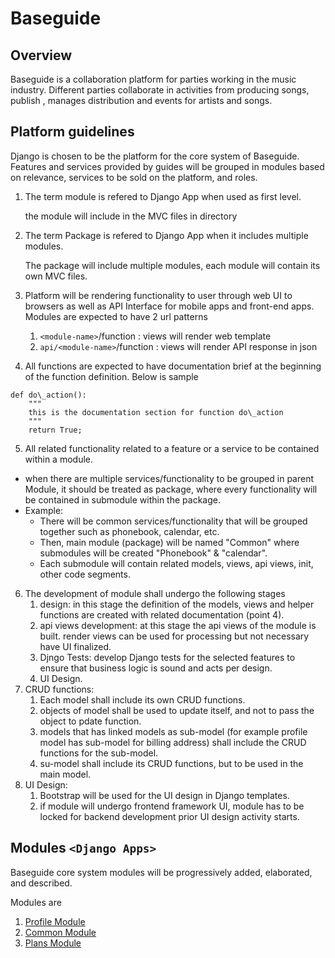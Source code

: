 ﻿# **Baseguide**

## **Overview**

Baseguide is a collaboration platform for parties working in the music industry. Different parties collaborate in activities from producing songs, publish , manages distribution and events for artists and songs.

## **Platform guidelines**

Django is chosen to be the platform for the core system of Baseguide. Features and services provided by guides will be grouped in modules based on relevance, services to be sold on the platform, and roles.

1. The term module is refered to Django App when used as first level.

   the module will include in the MVC files in directory
2. The term Package is refered to Django App when it includes multiple modules.

   The package will include multiple modules, each module will contain its own MVC files.
3. Platform will be rendering functionality to user through web UI to browsers as well as API Interface for mobile apps and front-end apps.
   Modules are expected to have 2 url patterns

   1) `<module-name>`/function : views will render web template
   2) `api/<module-name>`/function : views will render API response in json
4. All functions are expected to have documentation brief at the beginning of the function definition. Below is sample

```
def do\_action():
    """
    this is the documentation section for function do\_action
    """
    return True;
```

5. All related functionality related to a feature or a service to be contained within a module.

- when there are multiple services/functionality to be grouped in parent Module, it should be treated as package, where every functionality will be contained in submodule within the package.
- Example:
  - There will be common services/functionality that will be grouped together such as phonebook, calendar, etc.
  - Then, main module (package) will be named "Common" where submodules will be created "Phonebook" & "calendar".
  - Each submodule will contain related models, views, api views, init, other code segments.

6. The development of module shall undergo the following stages
   1. design: in this stage the definition of the models, views and helper functions are created with related documentation (point 4).
   2. api views development: at this stage the api views of the module is built. render views can be used for processing but not necessary have UI finalized.
   3. Djngo Tests: develop Django tests for the selected features to ensure that business logic is sound and acts per design.
   4. UI Design.
7. CRUD functions:
   1. Each model shall include its own CRUD functions.
   2. objects of model shall be used to update itself, and not to pass the object to pdate function.
   3. models that has linked models as sub-model (for example profile model has sub-model for billing address) shall include the CRUD functions for the sub-model.
   4. su-model shall include its CRUD functions, but to be used in the main model.
8. UI Design:
   1. Bootstrap will be used for the UI design in Django templates.
   2. if module will undergo frontend framework UI, module has to be locked for backend development prior UI design activity starts.

## **Modules `<Django Apps>`**

Baseguide core system modules will be progressively added, elaborated, and described.

Modules are

1. [Profile Module](./profile-module.md "./profile-module.md")
2. [Common Module](common-module.md)
3. [Plans Module](./plans-module.md)

